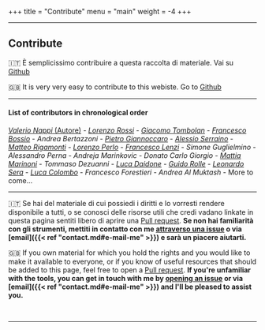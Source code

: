 +++
title = "Contribute"
menu = "main"
weight = -4
+++

* * *

## Contribute

🇮🇹 È semplicissimo contribuire a questa raccolta di materiale. Vai su [Github](https://github.com/tit8/polimi-elettronica)

🇬🇧 It is very very easy to contribute to this webiste. Go to [Github](https://github.com/tit8/polimi-elettronica)

* * *

#### List of contributors in chronological order

[_Valerio Nappi_ (Autore)](https://github.com/valerionew) - [_Lorenzo Rossi_](https://github.com/lorossi) - [_Giacomo Tombolan_](https://github.com/giachi00) - [_Francesco Bossio_](https://github.com/bossiof) - _Andrea Bertazzoni_ - [_Pietro Giannoccaro_](https://github.com/PietroG51) - [_Alessio Serraino_](https://github.com/serrainoalessio) - [_Matteo Rigamonti_](https://github.com/Overlord2410) - [_Lorenzo Perlo_](https://github.com/TIT8) - [_Francesco Lenzi_](https://github.com/FraLenzi) - _Simone Guglielmino_ - _Alessandro Perna_ - _Andreja Marinkovic_ - _Donato Carlo Giorgio_ - [_Mattia Marinoni_](https://github.com/RhinopithecusRoxellana) - _Tommaso Dezuanni_ - [_Luca Daidone_](https://github.com/Luca452) - [_Guido Rolle_](https://github.com/homeless-sushi) - [_Leonardo Sera_](https://github.com/leonardosera) - [_Luca Colombo_](https://github.com/Lucaxc) - _Francesco Forestieri_ - _Andrea Al Muktash_ - More to come...

* * *

🇮🇹 Se hai del materiale di cui possiedi i diritti e lo vorresti rendere disponibile a tutti, o se conosci delle risorse utili che credi vadano linkate in questa pagina sentiti libero di aprire una [Pull request](https://github.com/tit8/polimi-elettronica/pulls). **Se non hai familiarità con gli strumenti, mettiti in contatto con me [attraverso una issue](https://github.com/tit8/polimi-elettronica/issues) o via [email]({{< ref "contact.md#e-mail-me" >}}) e sarà un piacere aiutarti.**  

🇬🇧 If you own material for which you hold the rights and you would like to make it available to everyone, or if you know of useful resources that should be added to this page, feel free to open a [Pull request](https://github.com/tit8/polimi-elettronica/pulls). **If you're unfamiliar with the tools, you can get in touch with me by [opening an issue](https://github.com/tit8/polimi-elettronica/issues) or via [email]({{< ref "contact.md#e-mail-me" >}}) and I'll be pleased to assist you.**

&nbsp;

* * *